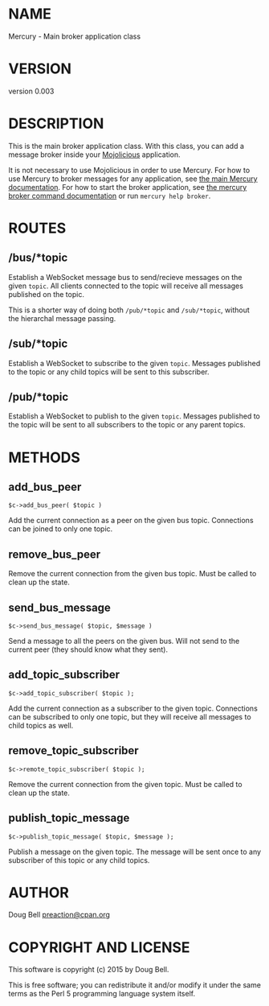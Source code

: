 # NAME

Mercury - Main broker application class

# VERSION

version 0.003

# DESCRIPTION

This is the main broker application class. With this class, you can add a
message broker inside your [Mojolicious](https://metacpan.org/pod/Mojolicious) application.

It is not necessary to use Mojolicious in order to use Mercury. For how to use
Mercury to broker messages for any application, see [the main
Mercury documentation](https://metacpan.org/pod/mercury). For how to start the broker application, see
[the mercury broker command documentation](https://metacpan.org/pod/Mercury::Command::broker) or
run `mercury help broker`.

# ROUTES

## /bus/\*topic

Establish a WebSocket message bus to send/recieve messages on the given
`topic`. All clients connected to the topic will receive all messages
published on the topic.

This is a shorter way of doing both `/pub/*topic` and `/sub/*topic`,
without the hierarchal message passing.

## /sub/\*topic

Establish a WebSocket to subscribe to the given `topic`. Messages published
to the topic or any child topics will be sent to this subscriber.

## /pub/\*topic

Establish a WebSocket to publish to the given `topic`. Messages published to
the topic will be sent to all subscribers to the topic or any parent topics.

# METHODS

## add\_bus\_peer

    $c->add_bus_peer( $topic )

Add the current connection as a peer on the given bus topic. Connections can
be joined to only one topic.

## remove\_bus\_peer

Remove the current connection from the given bus topic. Must be called to clean
up the state.

## send\_bus\_message

    $c->send_bus_message( $topic, $message )

Send a message to all the peers on the given bus. Will not send to the current
peer (they should know what they sent).

## add\_topic\_subscriber

    $c->add_topic_subscriber( $topic );

Add the current connection as a subscriber to the given topic. Connections can
be subscribed to only one topic, but they will receive all messages to
child topics as well.

## remove\_topic\_subscriber

    $c->remote_topic_subscriber( $topic );

Remove the current connection from the given topic. Must be called to clean up
the state.

## publish\_topic\_message

    $c->publish_topic_message( $topic, $message );

Publish a message on the given topic. The message will be sent once to any subscriber
of this topic or any child topics.

# AUTHOR

Doug Bell <preaction@cpan.org>

# COPYRIGHT AND LICENSE

This software is copyright (c) 2015 by Doug Bell.

This is free software; you can redistribute it and/or modify it under
the same terms as the Perl 5 programming language system itself.
